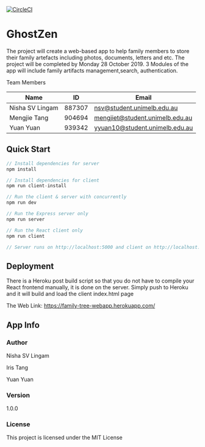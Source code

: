 [![CircleCI](https://circleci.com/gh/Nishasvl/GhostZen/tree/master.svg?style=svg&circle-token=9b0497ede1df4e2474208b11a2961477c9fd0509)](https://circleci.com/gh/Nishasvl/GhostZen/tree/master)

# GhostZen

The project will create a web-based app to help family members to store their family artefacts including photos, documents, letters and etc. The project will be completed by Monday 28 October 2019. 3 Modules of the app will include family artifacts management,search, authentication.

Team Members

   |Name|ID|Email|
   | --- | --- | --- |
   | Nisha SV Lingam | 887307 | nsv@student.unimelb.edu.au |
   | Mengjie Tang | 904694 | mengjiet@student.unimelb.edu.au |
   | Yuan Yuan | 939342 | yyuan10@student.unimelb.edu.au |
  
    
## Quick Start

```javascript
// Install dependencies for server
npm install

// Install dependencies for client
npm run client-install

// Run the client & server with concurrently
npm run dev

// Run the Express server only
npm run server

// Run the React client only
npm run client

// Server runs on http://localhost:5000 and client on http://localhost:3000
```

## Deployment

There is a Heroku post build script so that you do not have to compile your React frontend manually, it is done on the server. Simply push to Heroku and it will build and load the client index.html page

The Web Link: https://family-tree-webapp.herokuapp.com/

## App Info

### Author

Nisha SV Lingam 

Iris Tang

Yuan Yuan

### Version

1.0.0

### License

This project is licensed under the MIT License
